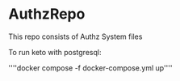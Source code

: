 # AuthzRepo

This repo consists of Authz System files 

To run keto with postgresql:

''''docker compose -f docker-compose.yml up''''
